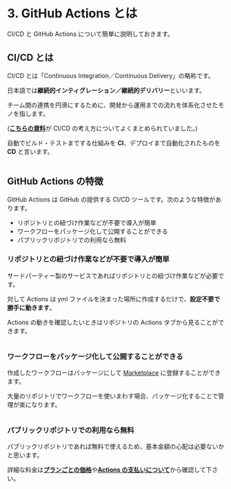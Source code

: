 # 3. GitHub Actions とは

CI/CD と GitHub Actions について簡単に説明しておきます。

## CI/CD とは

CI/CD とは「Continuous Integration／Continuous Delivery」の略称です。

日本語では**継続的インティグレーション／継続的デリバリー**といいます。

チーム間の連携を円滑にするために、開発から運用までの流れを体系化させたモノを指します。

([**こちらの資料**](https://www2.circleci.com/rs/485-ZMH-626/images/001_DevOpsCulture.pdf)が CI/CD の考え方についてよくまとめられていました。)

自動でビルド・テストまでする仕組みを **CI**、デプロイまで自動化されたものを **CD** と言います。

<img :src="$withBase('/cicd.png')">

## GitHub Actions の特徴

GitHub Actions は GitHub の提供する CI/CD ツールです。次のような特徴があります。

- リポジトリとの紐づけ作業などが不要で導入が簡単
- ワークフローをパッケージ化して公開することができる
- パブリックリポジトリでの利用なら無料

### リポジトリとの紐づけ作業などが不要で導入が簡単

サードパーティー製のサービスであればリポジトリとの紐づけ作業などが必要です。

対して Actions は yml ファイルを決まった場所に作成するだけで、**設定不要で勝手に動きます**。

Actions の動きを確認したいときはリポジトリの Actions タブから見ることができます。

<img :src="$withBase('/actions2.png')">

### ワークフローをパッケージ化して公開することができる

作成したワークフローはパッケージにして [Marketplace](https://GitHub.com/marketplace) に登録することができます。

大量のリポジトリでワークフローを使いまわす場合、パッケージ化することで管理が楽になります。

<img :src="$withBase('/marketplace.png')">

### パブリックリポジトリでの利用なら無料

パブリックリポジトリであれば無料で使えるため、基本金額の心配は必要ないかと思います。

詳細な料金は[**プランごとの価格**](https://GitHub.co.jp/pricing.html)や[**Actions の支払いについて**](https://docs.GitHub.com/ja/billing/managing-billing-for-GitHub-actions/about-billing-for-GitHub-actions)から確認して下さい。

<img :src="$withBase('/place.png')">
